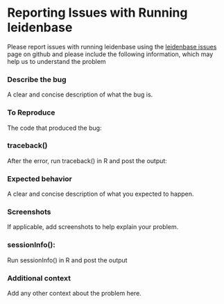 # Reporting Issues with Running leidenbase

Please report issues with running leidenbase using the [leidenbase issues](https://github.com/cole-trapnell-lab/leidenbase/issues/) page on github and please include the following information, which may help us to understand the problem

### Describe the bug

A clear and concise description of what the bug is.

### To Reproduce

The code that produced the bug:

### traceback()

After the error, run traceback() in R and post the output:

### Expected behavior

A clear and concise description of what you expected to happen.

### Screenshots

If applicable, add screenshots to help explain your problem.

### sessionInfo():

Run sessionInfo() in R and post the output

### Additional context

Add any other context about the problem here.
